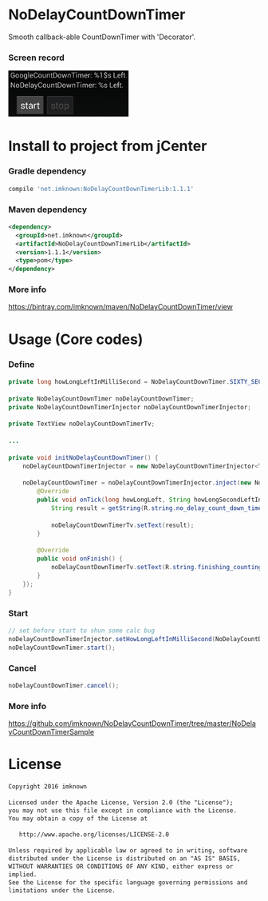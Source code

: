 # NoDelayCountDownTimer
Smooth callback-able CountDownTimer with 'Decorator'.

### Screen record
![github](https://raw.githubusercontent.com/imknown/NoDelayCountDownTimer/master/Art/screen_record.gif "github")

# Install to project from jCenter
### Gradle dependency
``` groovy
compile 'net.imknown:NoDelayCountDownTimerLib:1.1.1'
 ```

### Maven dependency
 ``` xml
 <dependency>
   <groupId>net.imknown</groupId>
   <artifactId>NoDelayCountDownTimerLib</artifactId>
   <version>1.1.1</version>
   <type>pom</type>
 </dependency>
 ```

### More info
https://bintray.com/imknown/maven/NoDelayCountDownTimer/view



# Usage (Core codes)
### Define
``` java
private long howLongLeftInMilliSecond = NoDelayCountDownTimer.SIXTY_SECONDS;

private NoDelayCountDownTimer noDelayCountDownTimer;
private NoDelayCountDownTimerInjector noDelayCountDownTimerInjector;

private TextView noDelayCountDownTimerTv;

...

private void initNoDelayCountDownTimer() {
    noDelayCountDownTimerInjector = new NoDelayCountDownTimerInjector<TextView>(noDelayCountDownTimerTv, howLongLeftInMilliSecond);

    noDelayCountDownTimer = noDelayCountDownTimerInjector.inject(new NoDelayCountDownTimerInjector.ICountDownTimerCallback() {
        @Override
        public void onTick(long howLongLeft, String howLongSecondLeftInStringFormat) {
            String result = getString(R.string.no_delay_count_down_timer, howLongSecondLeftInStringFormat);

            noDelayCountDownTimerTv.setText(result);
        }

        @Override
        public void onFinish() {
            noDelayCountDownTimerTv.setText(R.string.finishing_counting_down);
        }
    });
}
```

### Start
``` java
// set before start to shun some calc bug
noDelayCountDownTimerInjector.setHowLongLeftInMilliSecond(NoDelayCountDownTimer.SIXTY_SECONDS);
noDelayCountDownTimer.start();
```

### Cancel
``` java
noDelayCountDownTimer.cancel();
```

### More info
https://github.com/imknown/NoDelayCountDownTimer/tree/master/NoDelayCountDownTimerSample

# License
    Copyright 2016 imknown
    
    Licensed under the Apache License, Version 2.0 (the "License");
    you may not use this file except in compliance with the License.
    You may obtain a copy of the License at
    
       http://www.apache.org/licenses/LICENSE-2.0
    
    Unless required by applicable law or agreed to in writing, software
    distributed under the License is distributed on an "AS IS" BASIS,
    WITHOUT WARRANTIES OR CONDITIONS OF ANY KIND, either express or implied.
    See the License for the specific language governing permissions and
    limitations under the License.
